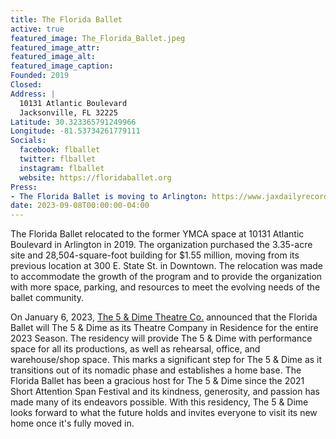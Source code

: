 ```yaml
---
title: The Florida Ballet
active: true
featured_image: The_Florida_Ballet.jpeg
featured_image_attr:
featured_image_alt:
featured_image_caption:
Founded: 2019
Closed:
Address: |
  10131 Atlantic Boulevard
  Jacksonville, FL 32225
Latitude: 30.323365791249966
Longitude: -81.53734261779111
Socials:
  facebook: flballet
  twitter: flballet
  instagram: flballet
  website: https://floridaballet.org
Press: 
- The Florida Ballet is moving to Arlington: https://www.jaxdailyrecord.com/news/2019/jul/31/the-florida-ballet-is-moving-to-arlington/
date: 2023-09-08T00:00:00-04:00
---
```

The Florida Ballet relocated to the former YMCA space at 10131 Atlantic Boulevard in Arlington in 2019. The organization purchased the 3.35-acre site and 28,504-square-foot building for $1.55 million, moving from its previous location at 300 E. State St. in Downtown. The relocation was made to accommodate the growth of the program and to provide the organization with more space, parking, and resources to meet the evolving needs of the ballet community. 

On January 6, 2023, [The 5 & Dime Theatre Co.](/theatres/The_5_and_Dime/) announced that the Florida Ballet will The 5 & Dime as its Theatre Company in Residence for the entire 2023 Season. The residency will provide The 5 & Dime with performance space for all its productions, as well as rehearsal, office, and warehouse/shop space. This marks a significant step for The 5 & Dime as it transitions out of its nomadic phase and establishes a home base. The Florida Ballet has been a gracious host for The 5 & Dime since the 2021 Short Attention Span Festival and its kindness, generosity, and passion has made many of its endeavors possible. With this residency, The 5 & Dime looks forward to what the future holds and invites everyone to visit its new home once it's fully moved in.